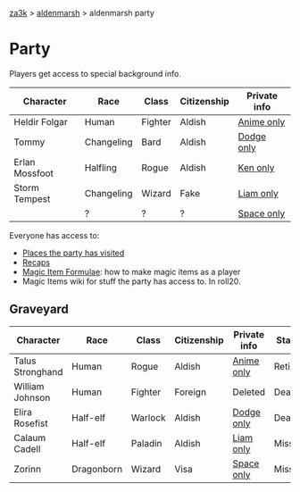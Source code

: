 [za3k](/) > [aldenmarsh](/aldenmarsh/) > aldenmarsh party

# Party

Players get access to special background info.

| Character          | Race       | Class     | Citizenship | Private info          |
|--------------------|------------|-----------|-------------|-----------------------|
| Heldir Folgar      | Human      | Fighter   | Aldish      | [Anime only](heldir)  |
| Tommy              | Changeling | Bard      | Aldish      | [Dodge only](tommy)   |
| Erlan Mossfoot     | Halfling   | Rogue     | Aldish      | [Ken only](erlan)     |
| Storm Tempest      | Changeling | Wizard    | Fake        | [Liam only](storm)    |
|                    | ?          | ?         | ?           | [Space only]()        |

Everyone has access to:

- [Places the party has visited](visited)
- [Recaps](recap)
- [Magic Item Formulae](magic_items): how to make magic items as a player
- Magic Items wiki for stuff the party has access to. In roll20.

## Graveyard

| Character          | Race       | Class     | Citizenship | Private info          | Status  |
|--------------------|------------|-----------|-------------|-----------------------|---------|
| Talus Stronghand   | Human      | Rogue     | Aldish      | [Anime only](talus)   | Retired |
| William Johnson    | Human      | Fighter   | Foreign     | Deleted               | Dead    |
| Elira Rosefist     | Half-elf   | Warlock   | Aldish      | [Dodge only](elira)   | Dead    |
| Calaum Cadell      | Half-elf   | Paladin   | Aldish      | [Liam only](cal)      | Missing |
| Zorinn             | Dragonborn | Wizard    | Visa        | [Space only](zorinn)  | Missing |
<!--
  | Corvus can Laetham | Half-elf   | Barbarian | Aldish      | [Greg only](corvus)  |
  | Becket Riend       | Tabaxi     | Rogue     | Aldish      | [Jessen only](becket) |
-->
